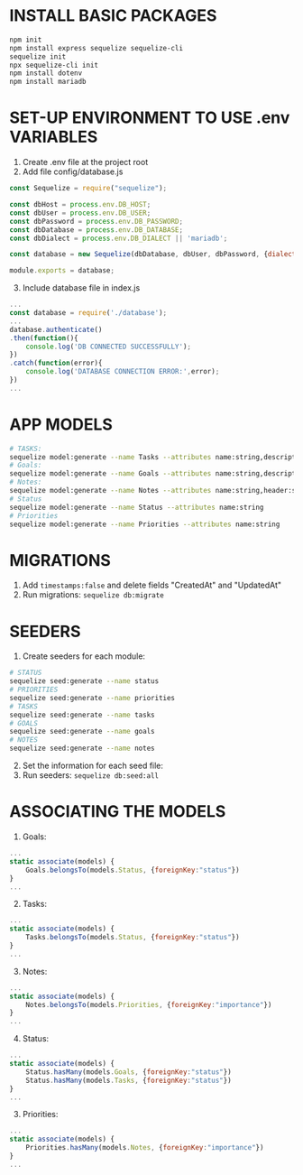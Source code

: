 # INSTALL BASIC PACKAGES
```BASH
npm init
npm install express sequelize sequelize-cli
sequelize init
npx sequelize-cli init
npm install dotenv
npm install mariadb
```

# SET-UP ENVIRONMENT TO USE .env VARIABLES
1. Create .env file at the project root
2. Add file config/database.js
```JavaScript
const Sequelize = require("sequelize");

const dbHost = process.env.DB_HOST;
const dbUser = process.env.DB_USER;
const dbPassword = process.env.DB_PASSWORD;
const dbDatabase = process.env.DB_DATABASE;
const dbDialect = process.env.DB_DIALECT || 'mariadb';

const database = new Sequelize(dbDatabase, dbUser, dbPassword, {dialect:dbDialect,host:dbHost});

module.exports = database;
```
3. Include database file in index.js
```JavaScript
...
const database = require('./database');
...
database.authenticate()
.then(function(){
    console.log('DB CONNECTED SUCCESSFULLY');
})
.catch(function(error){
    console.log('DATABASE CONNECTION ERROR:',error);
})
...
```

# APP MODELS
```BASH
# TASKS:
sequelize model:generate --name Tasks --attributes name:string,description:string,date_of_start:date,date_of_end:date,status:integer
# Goals:
sequelize model:generate --name Goals --attributes name:string,description:string,date_of_start:date,date_of_end:date,status:integer
# Notes:
sequelize model:generate --name Notes --attributes name:string,header:string,details:string,importance:integer
# Status
sequelize model:generate --name Status --attributes name:string
# Priorities
sequelize model:generate --name Priorities --attributes name:string
```

# MIGRATIONS
1. Add ```timestamps:false``` and delete fields "CreatedAt" and "UpdatedAt"
2. Run migrations: ```sequelize db:migrate```

# SEEDERS
1. Create seeders for each module:
```BASH
# STATUS
sequelize seed:generate --name status
# PRIORITIES
sequelize seed:generate --name priorities
# TASKS
sequelize seed:generate --name tasks
# GOALS
sequelize seed:generate --name goals
# NOTES
sequelize seed:generate --name notes
```
2. Set the information for each seed file:
3. Run seeders: ```sequelize db:seed:all```

# ASSOCIATING THE MODELS
1. Goals:
```JavaScript
...
static associate(models) {
    Goals.belongsTo(models.Status, {foreignKey:"status"})
}
...
```
2. Tasks:
```JavaScript
...
static associate(models) {
    Tasks.belongsTo(models.Status, {foreignKey:"status"})
}
...
```
3. Notes:
```JavaScript
...
static associate(models) {
    Notes.belongsTo(models.Priorities, {foreignKey:"importance"})
}
...
```
4. Status:
```JavaScript
...
static associate(models) {
    Status.hasMany(models.Goals, {foreignKey:"status"})
    Status.hasMany(models.Tasks, {foreignKey:"status"})
}
...
```
3. Priorities:
```JavaScript
...
static associate(models) {
    Priorities.hasMany(models.Notes, {foreignKey:"importance"})
}
...
```